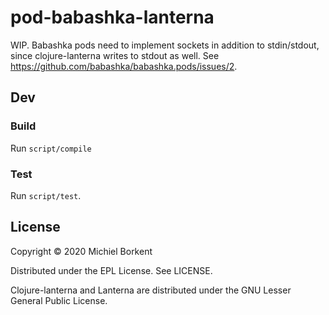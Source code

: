 # pod-babashka-lanterna

WIP. Babashka pods need to implement sockets in addition to stdin/stdout, since clojure-lanterna writes to stdout as well.
See https://github.com/babashka/babashka.pods/issues/2.

## Dev

### Build

Run `script/compile`

### Test

Run `script/test`.

## License

Copyright © 2020 Michiel Borkent

Distributed under the EPL License. See LICENSE.

Clojure-lanterna and Lanterna are distributed under the GNU Lesser General Public License.
